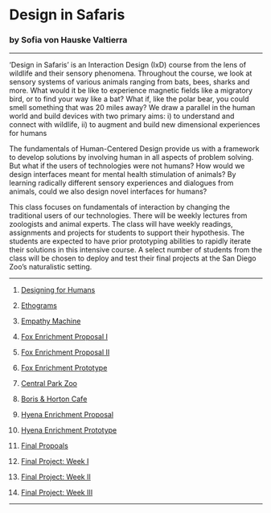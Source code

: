 # Design in Safaris 
### by Sofia von Hauske Valtierra

---

‘Design in Safaris’ is an Interaction Design (IxD) course from the lens of wildlife and their sensory phenomena. Throughout the course, we look at sensory systems of various animals ranging from bats, bees, sharks and more. What would it be like to experience magnetic fields like a migratory bird, or to find your way like a bat? What if, like the polar bear, you could smell something that was 20 miles away? We draw a parallel in the human world and build devices with two primary aims: i) to understand and connect with wildlife, ii) to augment and build new dimensional experiences for humans
 
The fundamentals of Human-Centered Design provide us with a framework to develop solutions by involving human in all aspects of problem solving. But what if the users of technologies were not humans? How would we design interfaces meant for mental health stimulation of animals? By learning radically different sensory experiences and dialogues from animals, could we also design novel interfaces for humans?
 
This class focuses on fundamentals of interaction by changing the traditional users of our technologies. There will be weekly lectures from zoologists and animal experts. The class will have weekly readings, assignments and projects for students to support their hypothesis. The students are expected to have prior prototyping abilities to rapidly iterate their solutions in this intensive course. A select number of students from the class will be chosen to deploy and test their final projects at the San Diego Zoo’s naturalistic setting. 

---
1. [Designing for Humans](https://svonhauske.github.io/Design-in-Safaris-19/2019-01-28-designing-for-humans)

1. [Ethograms](https://svonhauske.github.io/Design-in-Safaris-19/2019-02-03-ethograms)

1. [Empathy Machine](https://svonhauske.github.io/Design-in-Safaris-19/2019-02-10-empathy-machine)

1. [Fox Enrichment Proposal I](https://svonhauske.github.io/Design-in-Safaris-19/2019-02-18-fox-enrichment-proposal-i)

1. [Fox Enrichment Proposal II](https://svonhauske.github.io/Design-in-Safaris-19/2019-02-21-fox-enrichment-proposal-ii)

1. [Fox Enrichment Prototype](https://svonhauske.github.io/Design-in-Safaris-19/2019-02-26-fox-enrichment-prototype)

1. [Central Park Zoo](https://svonhauske.github.io/Design-in-Safaris-19/2019-03-04-zoo-visit)

1. [Boris & Horton Cafe](https://svonhauske.github.io/Design-in-Safaris-19/2019-03-04-pet-store-visit)

1. [Hyena Enrichment Proposal](https://svonhauske.github.io/Design-in-Safaris-19/2019-03-07-group-enrichment-proposal)

1. [Hyena Enrichment Prototype](https://svonhauske.github.io/Design-in-Safaris-19/2019-03-13-hyena-prototype)

1. [Final Propoals](https://svonhauske.github.io/Design-in-Safaris-19/2019-03-31-final-project-ideas)

1. [Final Project: Week I](https://svonhauske.github.io/Design-in-Safaris-19/2019-04-08-final-project-week-i)

1. [Final Project: Week II](https://svonhauske.github.io/Design-in-Safaris-19/2019-04-16-final-project-week-ii)

1. [Final Project: Week III](https://svonhauske.github.io/Design-in-Safaris-19/2019-04-22-final-project-week-iii)


--- 


